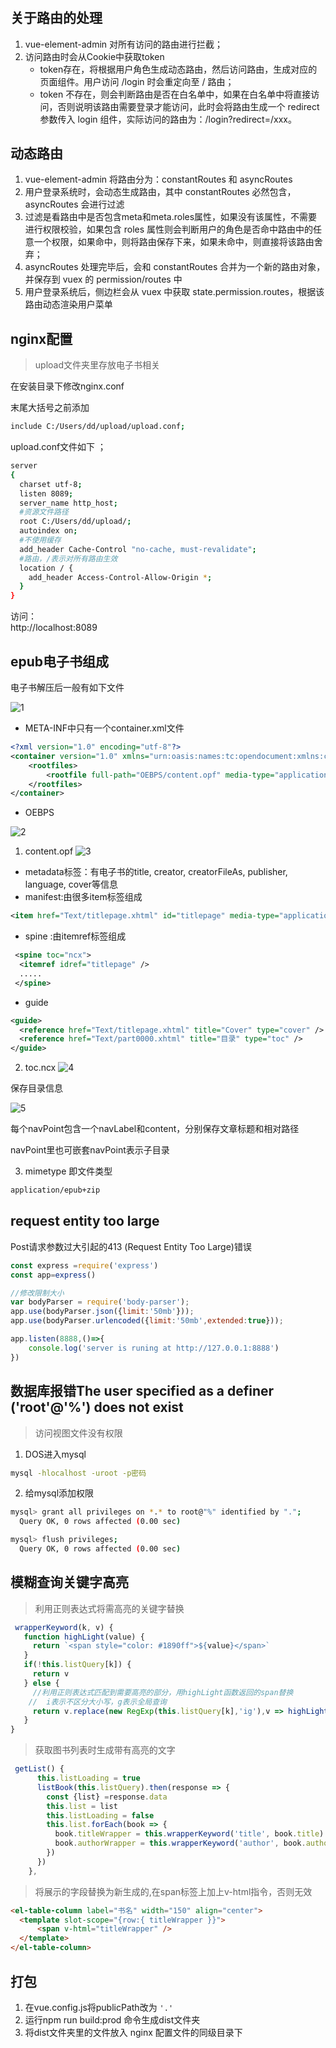 # 

## 关于路由的处理  
1. vue-element-admin 对所有访问的路由进行拦截；  
2. 访问路由时会从Cookie中获取token
   - token存在，将根据用户角色生成动态路由，然后访问路由，生成对应的页面组件。用户访问 /login 时会重定向至 / 路由；  
   - token 不存在，则会判断路由是否在白名单中，如果在白名单中将直接访问，否则说明该路由需要登录才能访问，此时会将路由生成一个 redirect 参数传入 login 组件，实际访问的路由为：/login?redirect=/xxx。  

## 动态路由   
1. vue-element-admin 将路由分为：constantRoutes 和 asyncRoutes  
2. 用户登录系统时，会动态生成路由，其中 constantRoutes 必然包含，asyncRoutes 会进行过滤   
3. 过滤是看路由中是否包含meta和meta.roles属性，如果没有该属性，不需要进行权限校验，如果包含 roles 属性则会判断用户的角色是否命中路由中的任意一个权限，如果命中，则将路由保存下来，如果未命中，则直接将该路由舍弃；    
4. asyncRoutes 处理完毕后，会和 constantRoutes 合并为一个新的路由对象，并保存到 vuex 的 permission/routes 中   
5. 用户登录系统后，侧边栏会从 vuex 中获取 state.permission.routes，根据该路由动态渲染用户菜单    


## nginx配置  

>upload文件夹里存放电子书相关

在安装目录下修改nginx.conf  

末尾大括号之前添加

```sh
include C:/Users/dd/upload/upload.conf;
``` 

upload.conf文件如下 ；   

```sh
server
{ 
  charset utf-8;
  listen 8089;
  server_name http_host;
  #资源文件路径
  root C:/Users/dd/upload/;
  autoindex on;
  #不使用缓存
  add_header Cache-Control "no-cache, must-revalidate";
  #路由，/表示对所有路由生效
  location / { 
    add_header Access-Control-Allow-Origin *;
  }
}
```

访问：  
http://localhost:8089


## epub电子书组成  

电子书解压后一般有如下文件 

![1](./images/1.png)  

- META-INF中只有一个container.xml文件

```xml
<?xml version="1.0" encoding="utf-8"?>
<container version="1.0" xmlns="urn:oasis:names:tc:opendocument:xmlns:container">
	<rootfiles>
		<rootfile full-path="OEBPS/content.opf" media-type="application/oebps-package+xml"/>
  	</rootfiles>
</container>
``` 

- OEBPS  

![2](./images/2.png)  

1. content.opf 
![3](./images/3.png)  

  - metadata标签：有电子书的title,  creator,  creatorFileAs,  publisher,  language,  cover等信息   
  - manifest:由很多item标签组成  

  ```xml
  <item href="Text/titlepage.xhtml" id="titlepage" media-type="application/xhtml+xml" />
  ```
  - spine :由itemref标签组成  

  ```xml
   <spine toc="ncx">
    <itemref idref="titlepage" />
    .....
   </spine>
  ```

  - guide

  ```xml
  <guide>
    <reference href="Text/titlepage.xhtml" title="Cover" type="cover" />
    <reference href="Text/part0000.xhtml" title="目录" type="toc" />
  </guide>
  ``` 

2. toc.ncx 
![4](./images/4.png) 

保存目录信息  

![5](./images/5.png)  

每个navPoint包含一个navLabel和content，分别保存文章标题和相对路径  

navPoint里也可嵌套navPoint表示子目录  


3. mimetype 即文件类型  
```xml
application/epub+zip
``` 


## request entity too large  

Post请求参数过大引起的413 (Request Entity Too Large)错误   

```js
const express =require('express')
const app=express()

//修改限制大小
var bodyParser = require('body-parser');
app.use(bodyParser.json({limit:'50mb'}));
app.use(bodyParser.urlencoded({limit:'50mb',extended:true}));

app.listen(8888,()=>{
    console.log('server is runing at http://127.0.0.1:8888')
})
```   

## 数据库报错The user specified as a definer ('root'@'%') does not exist

>访问视图文件没有权限

1. DOS进入mysql

```sh
mysql -hlocalhost -uroot -p密码
```

2. 给mysql添加权限

```sh
mysql> grant all privileges on *.* to root@"%" identified by ".";
  Query OK, 0 rows affected (0.00 sec)

mysql> flush privileges;
  Query OK, 0 rows affected (0.00 sec)
``` 


## 模糊查询关键字高亮  

>利用正则表达式将需高亮的关键字替换

```js
 wrapperKeyword(k, v) {
   function highLight(value) {
     return `<span style="color: #1890ff">${value}</span>`
   }
   if(!this.listQuery[k]) {
     return v
   } else {
     //利用正则表达式匹配到需要高亮的部分，用highLight函数返回的span替换 
    //  i表示不区分大小写，g表示全局查询
     return v.replace(new RegExp(this.listQuery[k],'ig'),v => highLight(v))
   }
}
```

>获取图书列表时生成带有高亮的文字

```js
 getList() {
      this.listLoading = true
      listBook(this.listQuery).then(response => {
        const {list} =response.data
        this.list = list
        this.listLoading = false
        this.list.forEach(book => {
          book.titleWrapper = this.wrapperKeyword('title', book.title)
          book.authorWrapper = this.wrapperKeyword('author', book.author)
        })
      })
    },
```

>将展示的字段替换为新生成的,在span标签上加上v-html指令，否则无效

```html
<el-table-column label="书名" width="150" align="center"> 
  <template slot-scope="{row:{ titleWrapper }}">
      <span v-html="titleWrapper" />
  </template>
</el-table-column>
```

## 打包

1. 在vue.config.js将publicPath改为 `'.'`
2. 运行npm run build:prod 命令生成dist文件夹
3. 将dist文件夹里的文件放入 nginx 配置文件的同级目录下